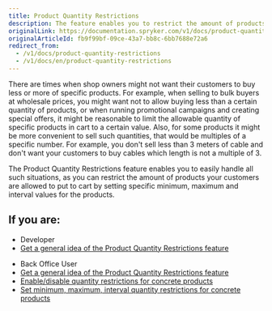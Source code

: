 ```yaml
---
title: Product Quantity Restrictions
description: The feature enables you to restrict the amount of products your customers are allowed to put to cart (by specifying minimum, maximum, and interval values).
originalLink: https://documentation.spryker.com/v1/docs/product-quantity-restrictions
originalArticleId: fb9f99bf-09ce-43a7-bb8c-6bb7688e72a6
redirect_from:
  - /v1/docs/product-quantity-restrictions
  - /v1/docs/en/product-quantity-restrictions
---
```


There are times when shop owners might not want their customers to buy less or more of specific products. For example, when selling to bulk buyers at wholesale prices, you might want not to allow buying less than a certain quantity of products, or when running promotional campaigns and creating special offers, it might be reasonable to limit the allowable quantity of specific products in cart to a certain value. Also, for some products it might be more convenient to sell such quantities, that would be multiples of a specific number. For example, you don't sell less than 3 meters of cable and don't want your customers to buy cables which length is not a multiple of 3.

The Product Quantity Restrictions feature enables you to easily handle all such situations, as you can restrict the amount of products your customers are allowed to put to cart by setting specific minimum, maximum and interval values for the products.

## If you are:

<div class="mr-container">
    <div class="mr-list-container">
        <!-- col1 -->
        <div class="mr-col">
            <ul class="mr-list mr-list-green">
                <li class="mr-title">Developer</li>
                <li><a href="https://documentation.spryker.com/v1/docs/product-quantity-restrictions-overview" class="mr-link">Get a general idea of the Product Quantity Restrictions feature</a></li>
               <!-- <li><a href="#" class="mr-link">Enable the Product Quantity Restrictions feature in your project</a></li>-->
            </ul>
        </div>
        <!-- col2 -->
        <div class="mr-col">
            <ul class="mr-list mr-list-blue">
                <li class="mr-title"> Back Office User</li>
                 <li><a href="https://documentation.spryker.com/v1/docs/product-quantity-restrictions-overview" class="mr-link">Get a general idea of the Product Quantity Restrictions feature</a></li>
                <li><a href="https://documentation.spryker.com/v1/docs/creating-a-product-variant" class="mr-link">Enable/disable quantity restrictions for concrete products</a></li>
                <li><a href="https://documentation.spryker.com/v1/docs/en/updating-a-product-variant" class="mr-link">Set minimum, maximum, interval quantity restrictions for concrete products</a></li>
            </ul>
        </div>
    </div>
</div>
